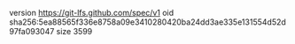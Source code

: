 version https://git-lfs.github.com/spec/v1
oid sha256:5ea88565f336e8758a09e3410280420ba24dd3ae335e131554d52d97fa093047
size 3599
